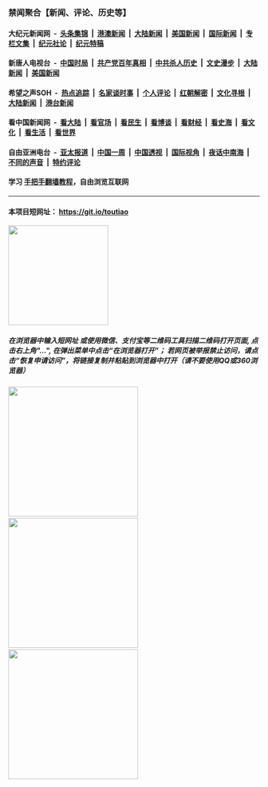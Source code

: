 ### 禁闻聚合【新闻、评论、历史等】

#### 大纪元新闻网 &nbsp;-&nbsp; [头条集锦](indexes/E头条集锦.md?t=03061331) &nbsp;|&nbsp; [港澳新闻](indexes/E港澳新闻.md?t=03061331)  &nbsp;|&nbsp; [大陆新闻](indexes/E大陆新闻.md?t=03061331) &nbsp;|&nbsp; [美国新闻](indexes/E美国新闻.md?t=03061331) &nbsp;|&nbsp; [国际新闻](indexes/E国际新闻.md?t=03061331) &nbsp;|&nbsp; [专栏文集](indexes/E专栏文集.md?t=03061331) &nbsp;|&nbsp; [纪元社论](indexes/E纪元社论.md?t=03061331) &nbsp;|&nbsp; [纪元特稿](indexes/E纪元特稿.md?t=03061331) 

#### 新唐人电视台 &nbsp;-&nbsp; [中国时局](indexes/N中国时局.md?t=03061331) &nbsp;|&nbsp; [共产党百年真相](indexes/N共产党百年真相.md?t=03061331) &nbsp;|&nbsp; [中共杀人历史](indexes/N中共杀人历史.md?t=03061331) &nbsp;|&nbsp; [文史漫步](indexes/N文史漫步.md?t=03061331) &nbsp;|&nbsp; [大陆新闻](indexes/N大陆新闻.md?t=03061331) &nbsp;|&nbsp; [美国新闻](indexes/N美国新闻.md?t=03061331)

#### 希望之声SOH &nbsp;-&nbsp; [热点追踪](indexes/H热点追踪.md?t=03061331) &nbsp;|&nbsp; [名家谈时事](indexes/H名家谈时事.md?t=03061331) &nbsp;|&nbsp; [个人评论](indexes/H个人评论.md?t=03061331)  &nbsp;|&nbsp; [红朝解密](indexes/H红朝解密.md?t=03061331) &nbsp;|&nbsp; [文化寻根](indexes/H文化寻根.md?t=03061331) &nbsp;|&nbsp; [大陆新闻](indexes/H大陆新闻.md?t=03061331) &nbsp;|&nbsp; [港台新闻](indexes/H港台新闻.md?t=03061331)

#### 看中国新闻网 &nbsp;-&nbsp; [看大陆](indexes/S看大陆.md?t=03061331) &nbsp;|&nbsp; [看官场](indexes/S看官场.md?t=03061331) &nbsp;|&nbsp; [看民生](indexes/S看民生.md?t=03061331)  &nbsp;|&nbsp; [看博谈](indexes/S看博谈.md?t=03061331) &nbsp;|&nbsp; [看财经](indexes/S看财经.md?t=03061331) &nbsp;|&nbsp; [看史海](indexes/S看史海.md?t=03061331) &nbsp;|&nbsp; [看文化](indexes/S看文化.md?t=03061331) &nbsp;|&nbsp; [看生活](indexes/S看生活.md?t=03061331) &nbsp;|&nbsp; [看世界](indexes/S看世界.md?t=03061331)

#### 自由亚洲电台 &nbsp;-&nbsp; [亚太报道](indexes/R亚太报道.md?t=03061331) &nbsp;|&nbsp; [中国一周](indexes/R中国一周.md?t=03061331) &nbsp;|&nbsp; [中国透视](indexes/R中国透视.md?t=03061331)  &nbsp;|&nbsp; [国际视角](indexes/R国际视角.md?t=03061331) &nbsp;|&nbsp; [夜话中南海](indexes/R夜话中南海.md?t=03061331) &nbsp;|&nbsp; [不同的声音](indexes/R不同的声音.md?t=03061331) &nbsp;|&nbsp; [特约评论](indexes/R特约评论.md?t=03061331)

#### 学习 [手把手翻墙教程](https://github.com/gfw-breaker/guides/wiki)，自由浏览互联网

----

#### 本项目短网址： https://git.io/toutiao
<img src="https://raw.githubusercontent.com/gfw-breaker/banned-news/master/scripts/img/qr.png" width="200px"/>  

##### 在浏览器中输入短网址 或使用微信、支付宝等二维码工具扫描二维码打开页面, 点击右上角"...", 在弹出菜单中点击“在浏览器打开”； 若网页被举报禁止访问，请点击“恢复申请访问”，将链接复制并粘贴到浏览器中打开（请不要使用QQ或360浏览器）

<img src="https://raw.githubusercontent.com/gfw-breaker/banned-news/master/scripts/img/1.png" width="260px"/> &nbsp; <img src="https://raw.githubusercontent.com/gfw-breaker/banned-news/master/scripts/img/2.png" width="260px"/> &nbsp; <img src="https://raw.githubusercontent.com/gfw-breaker/banned-news/master/scripts/img/3.png" width="260px"/>
